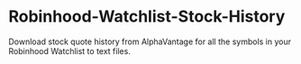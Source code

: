 # Robinhood-Watchlist-Stock-History
Download stock quote history from AlphaVantage for all the symbols in your Robinhood Watchlist to text files.
